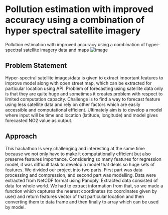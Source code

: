 # Pollution estimation with improved accuracy using a combination of hyper spectral satellite imagery
Pollution estimation with improved accuracy using a combination of hyper-spectral satellite imagery data and maps
![image]('images/hack.png')
## Problem Statement
Hyper-spectral satellite images/data is given to extract important features to improve model along with open street map, which can be extracted for particular location using API. Problem of forecasting using satellite data only is that they are quite huge and sometimes it creates problem with respect to limited computation capacity. Challenge is to find a way to forecast feature using less satellite data and rely on other factors which are easily accessible and computational efficient. Ultimately aim is to develop a model where input will be time and location (latitude, longitude) and model gives forecasted NO2 value as output.
## Approach
This hackathon Is very challenging and interesting at the same time because we not only have to make it computationally efficient but also preserve features importance. Considering so many features for regression model, it was difficult task to develop a model that deals so huge sets of features. We divided our project into two parts. First part was data processing and compression, and second part was modelling. Data were extracted from NetCDF format using Panoply. Extracted data consisted of data for whole world. We had to extract information from that, so we made a function which captures the nearest coordinates (to coordinates given by user) and return features vector of that particular location and then converting them to data frame and then finally to array which can be used by model.
